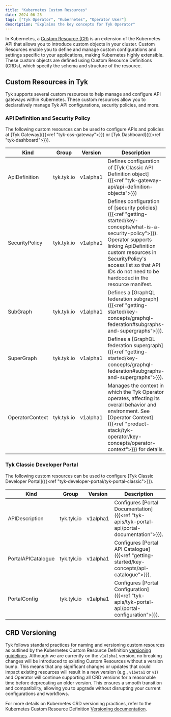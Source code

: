 ```yaml
---
title: "Kubernetes Custom Resources"
date: 2024-06-25
tags: ["Tyk Operator", "Kubernetes", "Operator User"]
description: "Explains the key concepts for Tyk Operator"
---
```


In Kubernetes, a [Custom Resource (CR)](https://kubernetes.io/docs/concepts/extend-kubernetes/api-extension/custom-resources/) is an extension of the Kubernetes API that allows you to introduce custom objects in your cluster. Custom Resources enable you to define and manage custom configurations and settings specific to your applications, making Kubernetes highly extensible. These custom objects are defined using Custom Resource Definitions (CRDs), which specify the schema and structure of the resource.

## Custom Resources in Tyk

Tyk supports several custom resources to help manage and configure API gateways within Kubernetes. These custom resources allow you to declaratively manage Tyk API configurations, security policies, and more.

### API Definition and Security Policy

The following custom resources can be used to configure APIs and policies at [Tyk Gateway]({{<ref "tyk-oss-gateway">}}) or [Tyk Dashboard]({{<ref "tyk-dashboard">}}).

| Kind            | Group      | Version  | Description                                                                                                                                                                                                                                                                      |
| --------------- | ---------- | -------- | -------------------------------------------------------------------------------------------------------------------------------------------------------------------------------------------------------------------------------------------------------------------------------- |
| ApiDefinition   | tyk.tyk.io | v1alpha1 | Defines configuration of [Tyk Classic API Definition object]({{<ref "tyk-gateway-api/api-definition-objects">}})                                                                                                                                                                 |
| SecurityPolicy  | tyk.tyk.io | v1alpha1 | Defines configuration of [security policies]({{<ref "getting-started/key-concepts/what-is-a-security-policy">}}). Operator supports linking ApiDefinition custom resources in SecurityPolicy's access list so that API IDs do not need to be hardcoded in the resource manifest. |
| SubGraph        | tyk.tyk.io | v1alpha1 | Defines a [GraphQL federation subgraph]({{<ref "getting-started/key-concepts/graphql-federation#subgraphs-and-supergraphs">}}).                                                                                                                                                  |
| SuperGraph      | tyk.tyk.io | v1alpha1 | Defines a [GraphQL federation supergraph]({{<ref "getting-started/key-concepts/graphql-federation#subgraphs-and-supergraphs">}}).                                                                                                                                                |
| OperatorContext | tyk.tyk.io | v1alpha1 | Manages the context in which the Tyk Operator operates, affecting its overall behavior and environment. See [Operator Context]({{<ref "product-stack/tyk-operator/key-concepts/operator-context">}}) for details.                                                                |

### Tyk Classic Developer Portal

The following custom resources can be used to configure [Tyk Classic Developer Portal]({{<ref "tyk-developer-portal/tyk-portal-classic">}}).

| Kind               | Group      | Version  | Description                                                                                  |
| ------------------ | ---------- | -------- | -------------------------------------------------------------------------------------------- |
| APIDescription     | tyk.tyk.io | v1alpha1 | Configures [Portal Documentation]({{<ref "tyk-apis/tyk-portal-api/portal-documentation">}}). |
| PortalAPICatalogue | tyk.tyk.io | v1alpha1 | Configures [Portal API Catalogue]({{<ref "getting-started/key-concepts/api-catalogue">}}).   |
| PortalConfig       | tyk.tyk.io | v1alpha1 | Configures [Portal Configuration]({{<ref "tyk-apis/tyk-portal-api/portal-configuration">}}). |

## CRD Versioning

Tyk follows standard practices for naming and versioning custom resources as outlined by the Kubernetes Custom Resource Definition [versioning guidelines](https://kubernetes.io/docs/tasks/extend-kubernetes/custom-resources/custom-resource-definition-versioning/). Although we are currently on the `v1alpha1` version, no breaking changes will be introduced to existing Custom Resources without a version bump. This means that any significant changes or updates that could impact existing resources will result in a new version (e.g., `v1beta1` or `v1`) and Operator will continue supporting all CRD versions for a reasonable time before deprecating an older version. This ensures a smooth transition and compatibility, allowing you to upgrade without disrupting your current configurations and workflows.

For more details on Kubernetes CRD versioning practices, refer to the Kubernetes Custom Resource Definition [Versioning documentation](https://kubernetes.io/docs/tasks/extend-kubernetes/custom-resources/custom-resource-definition-versioning/).
